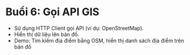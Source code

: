 # Buổi 6: Gọi API GIS
* Sử dụng HTTP Client gọi API (ví dụ: OpenStreetMap).
* Hiển thị dữ liệu lên bản đồ.
* Demo: Tim kiếm địa điểm bằng OSM, hiển thị danh sách địa điểm trên bản đồ


